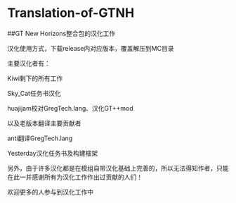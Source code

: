 # Translation-of-GTNH

##GT New Horizons整合包的汉化工作


汉化使用方式，下载release内对应版本，覆盖解压到MC目录


 



主要汉化者有：

Kiwi剩下的所有工作

Sky_Cat任务书汉化

huajijam校对GregTech.lang、汉化GT++mod


以及老版本翻译主要贡献者

anti翻译GregTech.lang

Yesterday汉化任务书及构建框架

另外，由于许多汉化都是在模组自带汉化基础上完善的，所以无法得知作者，只能在此一并感谢所有为汉化工作作出过贡献的人们！



欢迎更多的人参与到汉化工作中
